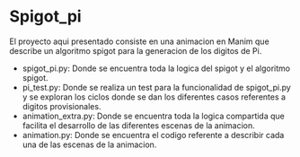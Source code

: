 # Spigot_pi

El proyecto aqui presentado consiste en una animacion en Manim que describe un algoritmo spigot para la generacion de los digitos de Pi.

* spigot_pi.py: Donde se encuentra toda la logica del spigot y el algoritmo spigot.
* pi_test.py: Donde se realiza un test para la funcionalidad de spigot_pi.py y se exploran los ciclos donde se dan los diferentes casos referentes a digitos provisionales.
* animation_extra.py: Donde se encuentra toda la logica compartida que facilita el desarrollo de las diferentes escenas de la animacion.
* animation.py: Donde se encuentra el codigo referente a describir cada una de las escenas de la animacion.
